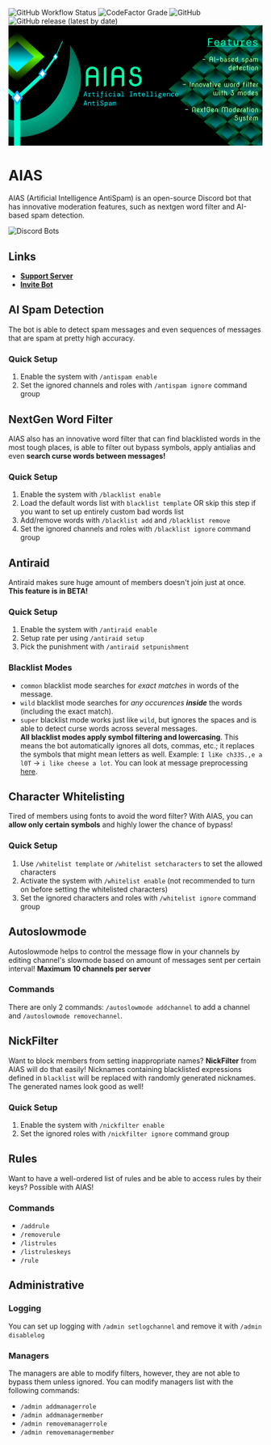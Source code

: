 ![GitHub Workflow Status](https://img.shields.io/github/workflow/status/Exenifix/AIAS/Docker%20Runner?label=deployment&style=for-the-badge)
![CodeFactor Grade](https://img.shields.io/codefactor/grade/github/Exenifix/AIAS?color=%2328f7c7&style=for-the-badge)
![GitHub](https://img.shields.io/github/license/Exenifix/AIAS?color=%23ff0000&style=for-the-badge)
![GitHub release (latest by date)](https://img.shields.io/github/v/release/Exenifix/AIAS?label=latest%20release&style=for-the-badge)
![AIAS](https://github.com/Exenifix/AIAS/blob/master/.github/img/banner.png)

# AIAS

AIAS (Artificial Intelligence AntiSpam) is an open-source Discord bot that has innovative moderation features, such as
nextgen word filter and AI-based spam detection.

![Discord Bots](https://top.gg/api/widget/962093056910323743.svg)<br>

## Links

- **[Support Server](https://discord.gg/TsSAfdN4hS)**
- **[Invite Bot](https://discord.com/api/oauth2/authorize?client_id=962093056910323743&permissions=1374524140630&scope=bot%20applications.commands)**

## AI Spam Detection

The bot is able to detect spam messages and even sequences of messages that are spam at pretty high
accuracy. <!-- if well trained -->

### Quick Setup

1. Enable the system with `/antispam enable`
2. Set the ignored channels and roles with `/antispam ignore` command group

## NextGen Word Filter

AIAS also has an innovative word filter that can find blacklisted words in the most tough places, is able to filter out
bypass symbols, apply antialias and even **search curse words between messages!**

### Quick Setup

1. Enable the system with `/blacklist enable`
2. Load the default words list with `blacklist template` OR skip this step if you want to set up entirely custom bad
   words list
3. Add/remove words with `/blacklist add` and `/blacklist remove`
4. Set the ignored channels and roles with `/blacklist ignore` command group

## Antiraid

Antiraid makes sure huge amount of members doesn't join just at once. **This feature is in BETA!**

### Quick Setup

1. Enable the system with `/antiraid enable`
2. Setup rate per using `/antiraid setup`
3. Pick the punishment with `/antiraid setpunishment`

### Blacklist Modes

- `common` blacklist mode searches for *exact matches* in words of the message.
- `wild` blacklist mode searches for *any occurences __inside__* the words (including the exact match).
- `super` blacklist mode works just like `wild`, but ignores the spaces and is able to detect curse words across several
  messages. <br>
  **All blacklist modes apply symbol filtering and lowercasing**. This means the bot automatically ignores all dots,
  commas, etc.; it replaces the symbols that might mean letters as well.
  Example: `I liKe ch33S.,e a l0T` -> `i like cheese a lot`. You can look at message
  preprocessing [here](https://github.com/Exenifix/AIAS/blob/master/utils/filters/blacklist.py).

## Character Whitelisting

Tired of members using fonts to avoid the word filter? With AIAS, you can **allow only certain symbols** and highly
lower
the chance of bypass!

### Quick Setup

1. Use `/whitelist template` or `/whitelist setcharacters` to set the allowed characters
2. Activate the system with `/whitelist enable` (not recommended to turn on before setting the whitelisted characters)
3. Set the ignored characters and roles with `/whitelist ignore` command group

## Autoslowmode

Autoslowmode helps to control the message flow in your channels by editing channel's slowmode based on amount of
messages sent per certain interval! **Maximum 10 channels per server**

### Commands

There are only 2 commands: `/autoslowmode addchannel` to add a channel and `/autoslowmode removechannel`.

## NickFilter

Want to block members from setting inappropriate names? **NickFilter** from AIAS will do that easily! Nicknames
containing blacklisted expressions defined in `blacklist` will be replaced with randomly generated nicknames. The
generated names look good as well!

### Quick Setup

1. Enable the system with `/nickfilter enable`
2. Set the ignored roles with `/nickfilter ignore` command group

## Rules

Want to have a well-ordered list of rules and be able to access rules by their keys? Possible with AIAS!

### Commands

- `/addrule`
- `/removerule`
- `/listrules`
- `/listruleskeys`
- `/rule`

## Administrative

### Logging

You can set up logging with `/admin setlogchannel` and remove it with `/admin disablelog`

### Managers

The managers are able to modify filters, however, they are not able to bypass them unless ignored.
You can modify managers list with the following commands:

- `/admin addmanagerrole`
- `/admin addmanagermember`
- `/admin removemanagerrole`
- `/admin removemanagermember`
